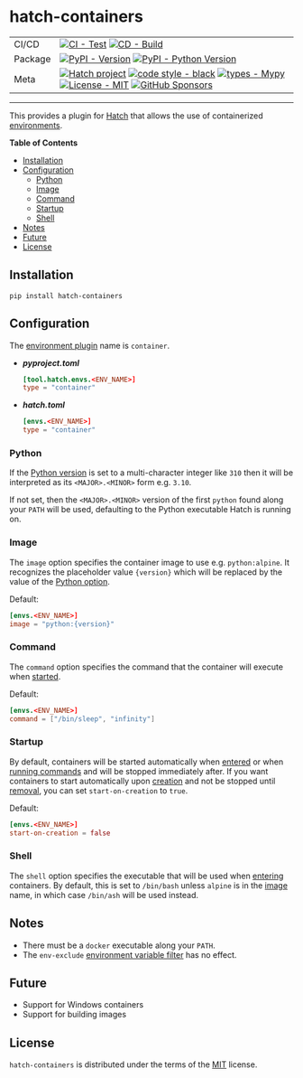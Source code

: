 # hatch-containers

| | |
| --- | --- |
| CI/CD | [![CI - Test](https://github.com/ofek/hatch-containers/actions/workflows/test.yml/badge.svg)](https://github.com/ofek/hatch-containers/actions/workflows/test.yml) [![CD - Build](https://github.com/ofek/hatch-containers/actions/workflows/build.yml/badge.svg)](https://github.com/ofek/hatch/actions-containers/workflows/build.yml) |
| Package | [![PyPI - Version](https://img.shields.io/pypi/v/hatch-containers.svg?logo=pypi&label=PyPI&logoColor=gold)](https://pypi.org/project/hatch-containers/) [![PyPI - Python Version](https://img.shields.io/pypi/pyversions/hatch-containers.svg?logo=python&label=Python&logoColor=gold)](https://pypi.org/project/hatch-containers/) |
| Meta | [![Hatch project](https://img.shields.io/badge/%F0%9F%A5%9A-Hatch-4051b5.svg)](https://github.com/pypa/hatch) [![code style - black](https://img.shields.io/badge/code%20style-black-000000.svg)](https://github.com/psf/black) [![types - Mypy](https://img.shields.io/badge/types-Mypy-blue.svg)](https://github.com/ambv/black) [![License - MIT](https://img.shields.io/badge/license-MIT-9400d3.svg)](https://spdx.org/licenses/) [![GitHub Sponsors](https://img.shields.io/github/sponsors/ofek?logo=GitHub%20Sponsors&style=social)](https://github.com/sponsors/ofek) |

-----

This provides a plugin for [Hatch](https://github.com/pypa/hatch) that allows the use of containerized [environments](https://hatch.pypa.io/latest/environment/).

**Table of Contents**

- [Installation](#installation)
- [Configuration](#configuration)
  - [Python](#python)
  - [Image](#image)
  - [Command](#command)
  - [Startup](#startup)
  - [Shell](#shell)
- [Notes](#notes)
- [Future](#future)
- [License](#license)

## Installation

```console
pip install hatch-containers
```

## Configuration

The [environment plugin](https://hatch.pypa.io/latest/plugins/environment/) name is `container`.

- ***pyproject.toml***

    ```toml
    [tool.hatch.envs.<ENV_NAME>]
    type = "container"
    ```

- ***hatch.toml***

    ```toml
    [envs.<ENV_NAME>]
    type = "container"
    ```

### Python

If the [Python version](https://hatch.pypa.io/latest/config/environment/#python-version) is set to a multi-character integer like `310` then it will be interpreted as its `<MAJOR>.<MINOR>` form e.g. `3.10`.

If not set, then the `<MAJOR>.<MINOR>` version of the first `python` found along your `PATH` will be used, defaulting to the Python executable Hatch is running on.

### Image

The `image` option specifies the container image to use e.g. `python:alpine`. It recognizes the placeholder value `{version}` which will be replaced by the value of the [Python option](#python).

Default:

```toml
[envs.<ENV_NAME>]
image = "python:{version}"
```

### Command

The `command` option specifies the command that the container will execute when [started](#startup).

Default:

```toml
[envs.<ENV_NAME>]
command = ["/bin/sleep", "infinity"]
```

### Startup

By default, containers will be started automatically when [entered](https://hatch.pypa.io/latest/environment/#entering-environments) or when [running commands](https://hatch.pypa.io/latest/environment/#command-execution) and will be stopped immediately after. If you want containers to start automatically upon [creation](https://hatch.pypa.io/latest/environment/#creation) and not be stopped until [removal](https://hatch.pypa.io/latest/environment/#removal), you can set `start-on-creation` to `true`.

Default:

```toml
[envs.<ENV_NAME>]
start-on-creation = false
```

### Shell

The `shell` option specifies the executable that will be used when [entering](https://hatch.pypa.io/latest/environment/#entering-environments) containers. By default, this is set to `/bin/bash` unless `alpine` is in the [image](#image) name, in which case `/bin/ash` will be used instead.

## Notes

- There must be a `docker` executable along your `PATH`.
- The `env-exclude` [environment variable filter](https://hatch.pypa.io/latest/config/environment/#filters) has no effect.

## Future

- Support for Windows containers
- Support for building images

## License

`hatch-containers` is distributed under the terms of the [MIT](https://spdx.org/licenses/MIT.html) license.
